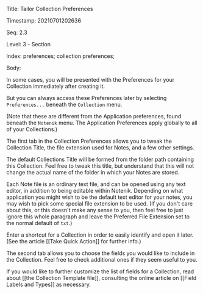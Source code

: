 Title:  Tailor Collection Preferences

Timestamp: 20210701202636

Seq:    2.3

Level:  3 - Section

Index:  preferences; collection preferences; 

Body: 

In some cases, you will be presented with the Preferences for your Collection immediately after creating it. 

But you can always access these Preferences later by selecting `Preferences...` beneath the `Collection` menu. 

(Note that these are different from the Application preferences, found beneath the `Notenik` menu. The Application Preferences apply globally to all of your Collections.)

The first tab in the Collection Preferences allows you to tweak the Collection Title, the file extension used for Notes, and a few other settings. 

The default Collections Title will be formed from the folder path containing this Collection. Feel free to tweak this title, but understand that this will not change the actual name of the folder in which your Notes are stored. 

Each Note file is an ordinary text file, and can be opened using any text editor, in addition to being editable within Notenik. Depending on what application you might wish to be the default text editor for your notes, you may wish to pick some special file extension to be used. (If you don't care about this, or this doesn't make any sense to you, then feel free to just ignore this whole paragraph and leave the Preferred File Extension set to the normal default of `txt`.) 

Enter a shortcut for a Collection in order to easily identify and open it later. (See the article [[Take Quick Action]] for further info.)

The second tab allows you to choose the fields you would like to include in the Collection. Feel free to check additional ones if they seem useful to you. 

If you would like to further customize the list of fields for a Collection, read about [[the Collection Template file]], consulting the online article on [[Field Labels and Types]] as necessary.
